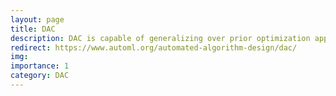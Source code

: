```yaml
---
layout: page
title: DAC
description: DAC is capable of generalizing over prior optimization approaches, as well as handling optimization of hyperparameters that need to be adjusted over multiple time-steps.
redirect: https://www.automl.org/automated-algorithm-design/dac/
img: 
importance: 1
category: DAC
---
```

